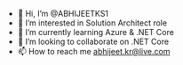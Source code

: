 - 👋 Hi, I’m @ABHIJEETKS1
- 👀 I’m interested in Solution Architect role
- 🌱 I’m currently learning Azure & .NET Core
- 💞️ I’m looking to collaborate on .NET Core
- 📫 How to reach me abhijeet.kr@live.com

<!---
ABHIJEETKS1/ABHIJEETKS1 is a ✨ special ✨ repository because its `README.md` (this file) appears on your GitHub profile.
You can click the Preview link to take a look at your changes.
--->
